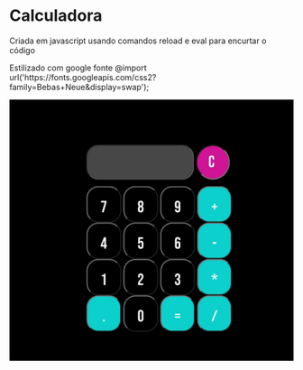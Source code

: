# Calculadora

<p>Criada em javascript usando comandos reload e eval para encurtar o código</p>
<p>Estilizado com google fonte @import url('https://fonts.googleapis.com/css2?family=Bebas+Neue&display=swap');</p>

<p align="center">
    <img windth="500" height"500" src="calculadora-img.jpg" />
</p>
